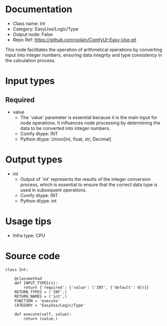 # Documentation
- Class name: Int
- Category: EasyUse/Logic/Type
- Output node: False
- Repo Ref: https://github.com/yolain/ComfyUI-Easy-Use.git

This node facilitates the operation of arithmetical operations by converting input into integer numbers, ensuring data integrity and type consistency in the calculation process.

# Input types
## Required
- value
    - The `value' parameter is essential because it is the main input for node operations. It influences node processing by determining the data to be converted into integer numbers.
    - Comfy dtype: INT
    - Python dtype: Union[int, float, str, Decimal]

# Output types
- int
    - Output of `int' represents the results of the integer conversion process, which is essential to ensure that the correct data type is used in subsequent operations.
    - Comfy dtype: INT
    - Python dtype: int

# Usage tips
- Infra type: CPU

# Source code
```
class Int:

    @classmethod
    def INPUT_TYPES(s):
        return {'required': {'value': ('INT', {'default': 0})}}
    RETURN_TYPES = ('INT',)
    RETURN_NAMES = ('int',)
    FUNCTION = 'execute'
    CATEGORY = 'EasyUse/Logic/Type'

    def execute(self, value):
        return (value,)
```